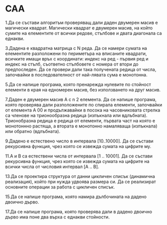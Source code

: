# CAA
1.Да се състави алгоритъм проверяващ дали даден двумерен масив е
магически квадрат. Магически квадрат е двумерен масив, на който сумите
на елементите от всички редове, стълбове и двата диагонала са еднакви.

3.Дадена е квадратна матрица с N реда. Да се намери сумата на
елементите разположени по периметъра на вписаните квадрати, всичките
имащи връх с координати: индекс на ред - първия ред и индекс на стълб,
съответно стълбовете с номера от втори до предпоследен. Да се провери
дали така получената редица от числа, започвайки в последователност от
най-лявата сума е монотонна.

5.Да се напише програма, която пренарежда нулевите по стойност
елементи в края на едномерен масив, без използването на друг масив.

7.Даден е двумерен масив А с n 2 елемента. Да се напише програма, която
проверява дали разположените по спирала елементи, започвайки от
елемента А 00 и продължавайки в посока на часовниковата стрелка са
членове на трионообразна редица (изпъкнала или вдлъбната).
Трионобразна редица е редица от елементи, първата част на която е
монотоннно растяща, а втората е монотонно намаляваща (изпъкнала) или
обратно (вдлъбната).

9.Дадено е естествено число в интервала [10..10000]. Да се състави
рекурсивна функция, чрез която се извежда сумата на цифрите му.

11.A и B са естествени числа от интервала [1 .. 10001]. Да се състави
рекурсивна функция, чрез която се извежда сумата на цифрите на всички
числа от числовия интервал [A .. B].

13.Да се проектира структура от данни цикличен списък (динамична
реализация), който при нужда удвоява размера си. Да се реализират
основните операции за работа с цикличен списък.

15.Да се напише програма, която намира дълбочината на дадено двоично
дърво.

17.Да се напише програма, която проверява дали в дадено двоично дърво
има поне два върха с еднакви стойности.
